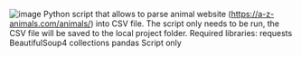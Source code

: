 ![image](https://user-images.githubusercontent.com/91605867/171403711-cec09524-431d-46bd-b1f5-856165be52e8.png)
Python script that allows to parse animal website (https://a-z-animals.com/animals/) into CSV file.
The script only needs to be run, the CSV file will be saved to the local project folder.
Required libraries:
requests
BeautifulSoup4
collections
pandas
Script only 
